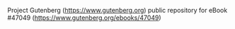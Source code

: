 Project Gutenberg (https://www.gutenberg.org) public repository for eBook #47049 (https://www.gutenberg.org/ebooks/47049)
